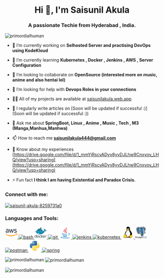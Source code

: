 <h1 align="center">Hi 👋, I'm Saisunil Akula</h1>
<h3 align="center">A passionate Techie from Hyderabad , India.</h3>

<p align="left"> <img src="https://komarev.com/ghpvc/?username=primordialhuman&label=Profile%20views&color=0e75b6&style=flat" alt="primordialhuman" /> </p>

- 🔭 I’m currently working on **Selhosted Server and practising DevOps using KodeKloud**

- 🌱 I’m currently learning **Kubernetes , Docker , Jenkins , AWS , Server Configuration**

- 👯 I’m looking to collaborate on **OpenSource (interested more on music, anime and also hentai lol)**

- 🤝 I’m looking for help with **Devops Roles in your connections**

- 👨‍💻 All of my projects are available at [saisunilakula.web.app](saisunilakula.web.app)

- 📝 I regularly write articles on [Soon will be updated if successful :)](Soon will be updated if successful :))

- 💬 Ask me about **SpringBoot, Linux , Anime , Music , Tech , M3 (Manga,Manhua,Manhwa)**

- 📫 How to reach me **saisunilakula444@gmail.com**

- 📄 Know about my experiences [https://drive.google.com/file/d/1_mmYjRscvADyy8yvDJLhw9Cnxyov_LHQ/view?usp=sharing](https://drive.google.com/file/d/1_mmYjRscvADyy8yvDJLhw9Cnxyov_LHQ/view?usp=sharing)

- ⚡ Fun fact **I think I am having Existential and Paradox Crisis.**

<h3 align="left">Connect with me:</h3>
<p align="left">
<a href="https://linkedin.com/in/saisunil-akula-8259731a0" target="blank"><img align="center" src="https://raw.githubusercontent.com/rahuldkjain/github-profile-readme-generator/master/src/images/icons/Social/linked-in-alt.svg" alt="saisunil-akula-8259731a0" height="30" width="40" /></a>
</p>

<h3 align="left">Languages and Tools:</h3>
<p align="left"> <a href="https://aws.amazon.com" target="_blank" rel="noreferrer"> <img src="https://raw.githubusercontent.com/devicons/devicon/master/icons/amazonwebservices/amazonwebservices-original-wordmark.svg" alt="aws" width="40" height="40"/> </a> <a href="https://www.gnu.org/software/bash/" target="_blank" rel="noreferrer"> <img src="https://www.vectorlogo.zone/logos/gnu_bash/gnu_bash-icon.svg" alt="bash" width="40" height="40"/> </a> <a href="https://www.docker.com/" target="_blank" rel="noreferrer"> <img src="https://raw.githubusercontent.com/devicons/devicon/master/icons/docker/docker-original-wordmark.svg" alt="docker" width="40" height="40"/> </a> <a href="https://git-scm.com/" target="_blank" rel="noreferrer"> <img src="https://www.vectorlogo.zone/logos/git-scm/git-scm-icon.svg" alt="git" width="40" height="40"/> </a> <a href="https://www.java.com" target="_blank" rel="noreferrer"> <img src="https://raw.githubusercontent.com/devicons/devicon/master/icons/java/java-original.svg" alt="java" width="40" height="40"/> </a> <a href="https://www.jenkins.io" target="_blank" rel="noreferrer"> <img src="https://www.vectorlogo.zone/logos/jenkins/jenkins-icon.svg" alt="jenkins" width="40" height="40"/> </a> <a href="https://kubernetes.io" target="_blank" rel="noreferrer"> <img src="https://www.vectorlogo.zone/logos/kubernetes/kubernetes-icon.svg" alt="kubernetes" width="40" height="40"/> </a> <a href="https://www.linux.org/" target="_blank" rel="noreferrer"> <img src="https://raw.githubusercontent.com/devicons/devicon/master/icons/linux/linux-original.svg" alt="linux" width="40" height="40"/> </a> <a href="https://www.postgresql.org" target="_blank" rel="noreferrer"> <img src="https://raw.githubusercontent.com/devicons/devicon/master/icons/postgresql/postgresql-original-wordmark.svg" alt="postgresql" width="40" height="40"/> </a> <a href="https://postman.com" target="_blank" rel="noreferrer"> <img src="https://www.vectorlogo.zone/logos/getpostman/getpostman-icon.svg" alt="postman" width="40" height="40"/> </a> <a href="https://www.python.org" target="_blank" rel="noreferrer"> <img src="https://raw.githubusercontent.com/devicons/devicon/master/icons/python/python-original.svg" alt="python" width="40" height="40"/> </a> <a href="https://spring.io/" target="_blank" rel="noreferrer"> <img src="https://www.vectorlogo.zone/logos/springio/springio-icon.svg" alt="spring" width="40" height="40"/> </a> </p>

<p><img align="left" src="https://github-readme-stats.vercel.app/api/top-langs?username=primordialhuman&show_icons=true&locale=en&layout=compact" alt="primordialhuman" /></p>

<p>&nbsp;<img align="center" src="https://github-readme-stats.vercel.app/api?username=primordialhuman&show_icons=true&locale=en" alt="primordialhuman" /></p>

<p><img align="center" src="https://github-readme-streak-stats.herokuapp.com/?user=primordialhuman&" alt="primordialhuman" /></p>
